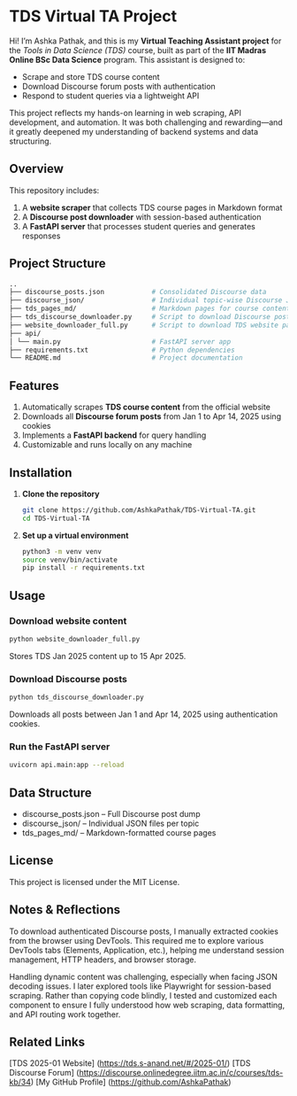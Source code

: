# TDS Virtual TA Project

Hi! I’m Ashka Pathak, and this is my **Virtual Teaching Assistant project** for the *Tools in Data Science (TDS)* course, built as part of the **IIT Madras Online BSc Data Science** program. This assistant is designed to:

- Scrape and store TDS course content
- Download Discourse forum posts with authentication
- Respond to student queries via a lightweight API

This project reflects my hands-on learning in web scraping, API development, and automation. It was both challenging and rewarding—and it greatly deepened my understanding of backend systems and data structuring.

## Overview

This repository includes:

1. A **website scraper** that collects TDS course pages in Markdown format
2. A **Discourse post downloader** with session-based authentication
3. A **FastAPI server** that processes student queries and generates responses

## Project Structure
```bash
..
├── discourse_posts.json            # Consolidated Discourse data
├── discourse_json/                 # Individual topic-wise Discourse JSONs
├── tds_pages_md/                   # Markdown pages for course content
├── tds_discourse_downloader.py     # Script to download Discourse posts
├── website_downloader_full.py      # Script to download TDS website pages
├── api/
│ └── main.py                       # FastAPI server app
├── requirements.txt                # Python dependencies
└── README.md                       # Project documentation
```

## Features

1. Automatically scrapes **TDS course content** from the official website
2. Downloads all **Discourse forum posts** from Jan 1 to Apr 14, 2025 using cookies
3. Implements a **FastAPI backend** for query handling
4. Customizable and runs locally on any machine

## Installation
1. **Clone the repository**
   ```bash
   git clone https://github.com/AshkaPathak/TDS-Virtual-TA.git
   cd TDS-Virtual-TA
    ```
   
2. **Set up a virtual environment**
   ```bash
   python3 -m venv venv
   source venv/bin/activate
   pip install -r requirements.txt
   ```
   
## Usage

### Download website content
```bash
python website_downloader_full.py
```
Stores TDS Jan 2025 content up to 15 Apr 2025.

### Download Discourse posts
```bash
python tds_discourse_downloader.py
``` 
Downloads all posts between Jan 1 and Apr 14, 2025 using authentication cookies.

### Run the FastAPI server
```bash
uvicorn api.main:app --reload
```

## Data Structure

- discourse_posts.json – Full Discourse post dump
- discourse_json/ – Individual JSON files per topic
- tds_pages_md/ – Markdown-formatted course pages

## License

This project is licensed under the MIT License.

## Notes & Reflections

To download authenticated Discourse posts, I manually extracted cookies from the browser using DevTools. This required me to explore various DevTools tabs (Elements, Application, etc.), helping me understand session management, HTTP headers, and browser storage.

Handling dynamic content was challenging, especially when facing JSON decoding issues. I later explored tools like Playwright for session-based scraping. Rather than copying code blindly, I tested and customized each component to ensure I fully understood how web scraping, data formatting, and API routing work together.

## Related Links

[TDS 2025-01 Website] (https://tds.s-anand.net/#/2025-01/)
[TDS Discourse Forum] (https://discourse.onlinedegree.iitm.ac.in/c/courses/tds-kb/34)
[My GitHub Profile] (https://github.com/AshkaPathak)
